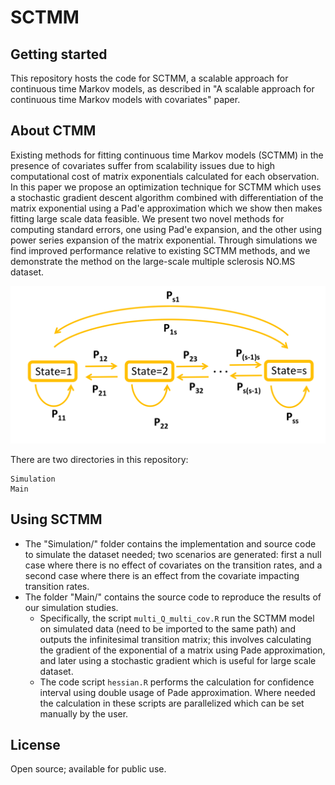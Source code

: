 # SCTMM

## Getting started

This repository hosts the code for SCTMM, a scalable approach for continuous time Markov models, as described in "A scalable approach for continuous time Markov models with covariates" paper.

## About CTMM

Existing methods for fitting continuous time Markov models (SCTMM) in the presence of covariates suffer from scalability issues due to high computational cost of matrix exponentials calculated for each observation. In this paper we propose an optimization technique for SCTMM which uses a stochastic gradient descent algorithm combined with differentiation of the matrix exponential using a Pad\'e approximation which we show then makes fitting large scale data feasible. We present two novel methods for computing standard errors, one using Pad\'e expansion, and the other using power series expansion of the matrix exponential. Through simulations we find improved performance relative to existing SCTMM methods, and we demonstrate the method on the large-scale multiple sclerosis NO.MS dataset.

![My Image](graphical_model.png)

There are two directories in this repository:

```
Simulation
Main
```

## Using SCTMM
- The "Simulation/" folder contains the implementation and source code to simulate the dataset needed; two scenarios are generated: first a null case where there is no effect of covariates on the transition rates, and a second case where there is an effect from the covariate impacting transition rates.
- The folder "Main/" contains the source code to reproduce the results of our simulation studies.
   - Specifically, the script `multi_Q_multi_cov.R` run the SCTMM model on simulated data (need to be imported to the same path) and outputs the infinitesimal transition matrix; this involves calculating the gradient of the exponential of a matrix using Pade approximation, and later using a stochastic gradient which is useful for large scale dataset. 
   - The code script `hessian.R` performs the calculation for confidence interval using double usage of Pade approximation. Where needed the calculation in these scripts are parallelized which can be set manually by the user. 

## License
Open source; available for public use.

